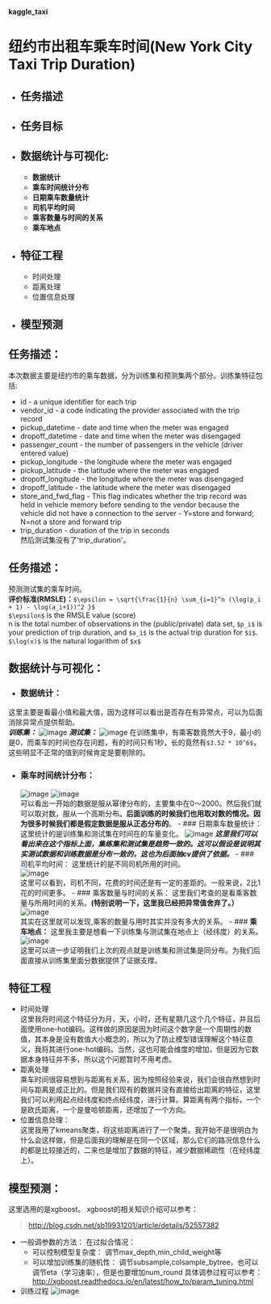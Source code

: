 **kaggle_taxi**  
# **纽约市出租车乘车时间(New York City Taxi Trip Duration)**

 - ## **任务描述**
 - ## **任务目标**
 - ## **数据统计与可视化:**
   - **数据统计**
   - **乘车时间统计分布**
   - **日期乘车数量统计**
   - **司机平均时间**
   - **乘客数量与时间的关系**
   - **乘车地点**
 - ## **特征工程**
   - 时间处理
   - 距离处理
   - 位置信息处理
 - ## **模型预测**
 
## 任务描述：
  本次数据主要是纽约市的乘车数据，分为训练集和预测集两个部分。训练集特征包括:  
- id - a unique identifier for each trip
- vendor_id - a code indicating the provider associated with the trip record
- pickup_datetime - date and time when the meter was engaged
- dropoff_datetime - date and time when the meter was disengaged
- passenger_count - the number of passengers in the vehicle (driver entered value)
- pickup_longitude - the longitude where the meter was engaged
- pickup_latitude - the latitude where the meter was engaged
- dropoff_longitude - the longitude where the meter was disengaged
- dropoff_latitude - the latitude where the meter was disengaged
- store\_and\_fwd_flag - This flag indicates whether the trip record was held in vehicle memory before sending to the vendor because the vehicle did not have a connection to the server - Y=store and forward; N=not a store and forward trip
- trip_duration - duration of the trip in seconds  
然后测试集没有了'trip_duration'。
## 任务描述：
  预测测试集的乘车时间。   
  **评价标准(RMSLE)：**`$\epsilon = \sqrt{\frac{1}{n} \sum_{i=1}^n (\log(p_i + 1) - \log(a_i+1))^2 }$`   
`$\epsilon$` is the RMSLE value (score)  
n is the total number of observations in the (public/private) data set,
`$p_i$` is your prediction of trip duration, and
`$a_i$` is the actual trip duration for `$i$`.    
`$\log(x)$` is the natural logarithm of `$x$`
## 数据统计与可视化：
   - ### 数据统计：
这里主要是看最小值和最大值，因为这样可以看出是否存在有异常点，可以为后面消除异常点提供帮助。    
     ***训练集：***
          ![image](http://ww4.sinaimg.cn/large/0060lm7Tly1fjbdf9ibigj319s0j012t.jpg)
     ***测试集：***
          ![image](http://ww2.sinaimg.cn/large/0060lm7Tly1fjbdhhpliij319o0j8jz4.jpg)
    在训练集中，有乘客数竟然大于9，最小的是0，而乘车的时间也存在问题，有的时间只有1秒，长的竟然有`$3.52 * 10^6$`，这些明显不正常的值到时候肯定是要剔除的。
   - ### 乘车时间统计分布：
        ![image](http://ww3.sinaimg.cn/large/0060lm7Tly1fjbdw5k8mjj30e509jt8p.jpg)
        ![image](http://ww4.sinaimg.cn/large/0060lm7Tly1fjbdwn2wxfj30e509j0sq.jpg)   
        可以看出一开始的数据是服从幂律分布的，主要集中在0〜2000。然后我们就可以取对数，服从一个高斯分布。**后面训练的时候我们也用取对数的情况。因为很多时候我们都是假定数据是服从正态分布的**。
    - ### 日期乘车数量统计：
      这里统计的是训练集和测试集在时间在的车量变化。
      ![image](http://ww1.sinaimg.cn/large/0060lm7Tly1fjbe6q3s88j30dm095t9e.jpg)
      ***这里我们可以看出来在这个指标上面，集练集和测试集是趋势一致的。这可以假设是说明其实测试数据和训练数据是分布一致的，这也为后面抽cv提供了依据。***
    - ### 司机平均时间：
      这里统计的是不同司机所用的时间。   
      ![image](http://ww3.sinaimg.cn/large/0060lm7Tly1fjbf9gm5rpj30du09xjrd.jpg)   
   这里可以看到，司机不同，花费的时间还是有一定的差距的。一般来说，2比1花的时间更多。
    - ### 乘客数量与时间的关系：
      这里我们考查的是看乘客数量与所用时间的关系。**(特别说明一下，这里我已经把异常值舍弃了。）**
      ![image](http://ww1.sinaimg.cn/large/0060lm7Tly1fjbfczxk4tj30ry0gqwej.jpg)   
      其实在这里就可以发现,乘客的数量与用时其实并没有多大的关系。
    - ### **乘车地点：**
      这里我主要是想看一下训练集与测试集在地点上（经纬度）的关系。
      ![image](http://ww2.sinaimg.cn/large/0060lm7Tly1fjbfmfn26vj30eo0angn2.jpg)   
      这里可以进一步证明我们上次的观点就是训练集和测试集是同分布。为我们后面直接从训练集里面分数据提供了证据支撑。
## **特征工程**
  - 时间处理     
 这里我将时间这个特征分为月，天，小时，还有星期几这个几个特征，并且后面使用one-hot编码。这样做的原因是因为时间这个数字是一个周期性的数值，其本身是没有数值大小概念的，所以为了防止模型错误理解这个特征意义，我将其进行one-hot编码。当然，这也可能会维度的增加，但是因为它数据本身特征并不多，所以这个问题暂时不用考虑。
  - 距离处理  
  乘车时间很容易想到与距离有关系，因为按照经验来说，我们会很自然想到时间与距离是成正比的。但是我们现有的数据并没有直接给出距离的特征，这里我们可以利用起点经纬度和终点经纬度，进行计算。算距离有两个指标，一个是欧氏距离，一个是曼哈顿距离，还增加了一个方向。
 - 位置信息处理：   
 这里我用了kmeans聚类，将这些距离进行了一个聚类。我开始不是很明白为什么会这样做，但是后面我的理解是在同一个区域，那么它们的路况信息什么的都是比较接近的，二来也是增加了数据的特征，减少数据稀疏性（在经纬度上）。
## 模型预测：
这里选用的是xgboost。
xgboost的相关知识介绍可以参考：
>http://blog.csdn.net/sb19931201/article/details/52557382   
- 一般调参数的方法：
在过拟合情况：
  - 可以控制模型复杂度：
  调节max_depth,min_child_weight等
  - 可以增加训练集的随机性：
  调节subsample,colsample\_bytree，也可以调节eta（学习速率），但是也要增加num\_round
具体调参过程可以参考： http://xgboost.readthedocs.io/en/latest/how_to/param_tuning.html
- 训练过程
![image](http://ww2.sinaimg.cn/large/0060lm7Tly1fjnqhl73u9j30n40vmjz1.jpg)
    